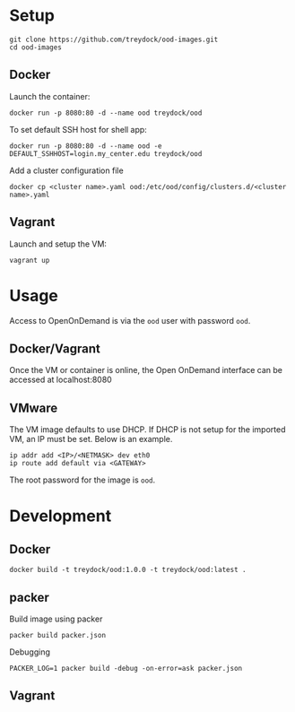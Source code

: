# Setup

    git clone https://github.com/treydock/ood-images.git
    cd ood-images

## Docker

Launch the container:

    docker run -p 8080:80 -d --name ood treydock/ood

To set default SSH host for shell app:

    docker run -p 8080:80 -d --name ood -e DEFAULT_SSHHOST=login.my_center.edu treydock/ood

Add a cluster configuration file

    docker cp <cluster name>.yaml ood:/etc/ood/config/clusters.d/<cluster name>.yaml

## Vagrant

Launch and setup the VM:

    vagrant up

# Usage

Access to OpenOnDemand is via the `ood` user with password `ood`.

## Docker/Vagrant

Once the VM or container is online, the Open OnDemand interface can be accessed at localhost:8080

## VMware

The VM image defaults to use DHCP.  If DHCP is not setup for the imported VM, an IP must be set.  Below is an example.

    ip addr add <IP>/<NETMASK> dev eth0
    ip route add default via <GATEWAY>

The root password for the image is `ood`.

# Development

## Docker

    docker build -t treydock/ood:1.0.0 -t treydock/ood:latest .

## packer

Build image using packer

    packer build packer.json

Debugging

    PACKER_LOG=1 packer build -debug -on-error=ask packer.json

## Vagrant


